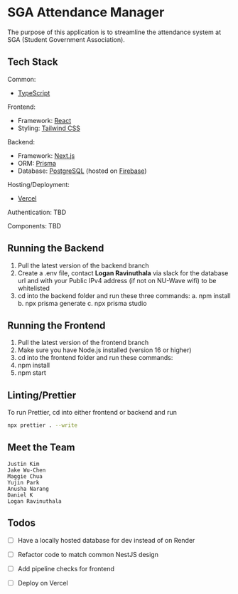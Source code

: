 # SGA Attendance Manager

The purpose of this application is to streamline the attendance system at SGA (Student Government Association).

## Tech Stack

Common:

- [TypeScript](https://www.typescriptlang.org/)

Frontend:

- Framework: [React](https://react.dev/)
- Styling: [Tailwind CSS](https://tailwindcss.com/docs/installation)

Backend:

- Framework: [Next.js](https://nextjs.org/docs)
- ORM: [Prisma](https://www.prisma.io/docs)
- Database: [PostgreSQL](https://www.postgresql.org/docs/) (hosted on [Firebase](https://firebase.google.com/docs))

Hosting/Deployment:
- [Vercel](https://vercel.com/docs)

Authentication: TBD

Components: TBD

## Running the Backend

1. Pull the latest version of the backend branch
2. Create a .env file, contact **Logan Ravinuthala** via slack for the database url and with your Public IPv4 address (if not on NU-Wave wifi) to be whitelisted
3. cd into the backend folder and run these three commands:
a. npm install
b. npx prisma generate
c. npx prisma studio

## Running the Frontend

1. Pull the latest version of the frontend branch
2. Make sure you have Node.js installed (version 16 or higher)
3. cd into the frontend folder and run these commands:
4. npm install
5. npm start

## Linting/Prettier
To run Prettier, cd into either frontend or backend and run
```bash
npx prettier . --write
```

## Meet the Team

```
Justin Kim
Jake Wu-Chen
Maggie Chua
Yujin Park
Anusha Narang
Daniel K
Logan Ravinuthala
```

## Todos
- [ ] Have a locally hosted database for dev instead of on Render

- [ ] Refactor code to match common NestJS design

- [ ] Add pipeline checks for frontend

- [ ] Deploy on Vercel